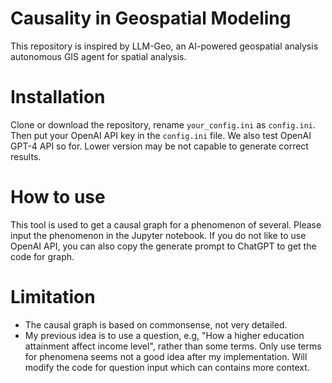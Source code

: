 # Causality in Geospatial Modeling

This repository is inspired by LLM-Geo, an AI-powered geospatial analysis autonomous GIS agent for spatial analysis.

# Installation

Clone or download the repository, rename `your_config.ini` as `config.ini`. Then put your OpenAI API key in the `config.ini` file. We also test OpenAI GPT-4 API so for. Lower version may be not capable to generate correct results.

# How to use
This tool is used to get a causal graph for a phenomenon of several. Please input the phenomenon in the Jupyter notebook. If you do not like to use OpenAI API, you can also copy the generate prompt to ChatGPT to get the code for graph.

# Limitation
- The causal graph is based on commonsense, not very detailed.
- My previous idea is to use a question, e.g, "How a higher education attainment affect income level", rather than some terms. Only use terms for phenomena seems not a good idea after my implementation. Will modify the code for question input which can contains more context.